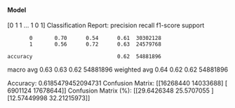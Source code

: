#### Model
[0 1 1 ... 1 0 1]
Classification Report:
              precision    recall  f1-score   support

           0       0.70      0.54      0.61  30302128
           1       0.56      0.72      0.63  24579768

    accuracy                           0.62  54881896
   macro avg       0.63      0.63      0.62  54881896
weighted avg       0.64      0.62      0.62  54881896

Accuracy: 0.6185479452094731
Confusion Matrix:
[[16268440 14033688]
 [ 6901124 17678644]]
Confusion Matrix (%):
[[29.6426348  25.5707055 ]
 [12.57449998 32.21215973]]

